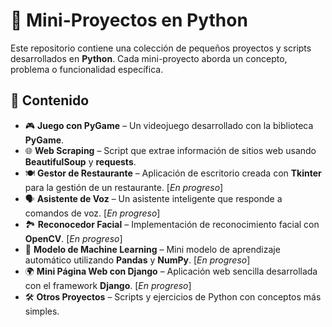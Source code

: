 # 🐍 Mini-Proyectos en Python  

Este repositorio contiene una colección de pequeños proyectos y scripts desarrollados en **Python**. Cada mini-proyecto aborda un concepto, problema o funcionalidad específica.

## 📂 Contenido  
- 🎮 **Juego con PyGame** – Un videojuego desarrollado con la biblioteca **PyGame**.  
- 🌐 **Web Scraping** – Script que extrae información de sitios web usando **BeautifulSoup** y **requests**.  
- 🍽️ **Gestor de Restaurante** – Aplicación de escritorio creada con **Tkinter** para la gestión de un restaurante. [*En progreso*]  
- 🗣️ **Asistente de Voz** – Un asistente inteligente que responde a comandos de voz.  [*En progreso*] 
- 🏞️ **Reconocedor Facial** – Implementación de reconocimiento facial con **OpenCV**.  [*En progreso*] 
- 🤖 **Modelo de Machine Learning** – Mini modelo de aprendizaje automático utilizando **Pandas** y **NumPy**.  [*En progreso*] 
- 🌍 **Mini Página Web con Django** – Aplicación web sencilla desarrollada con el framework **Django**.  [*En progreso*] 
- 🛠️ **Otros Proyectos** – Scripts y ejercicios de Python con conceptos más simples.  



